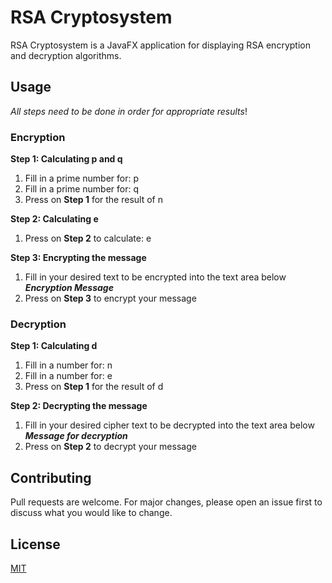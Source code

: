 # RSA Cryptosystem

RSA Cryptosystem is a JavaFX application for displaying RSA encryption and decryption algorithms.


## Usage
*All steps need to be done in order for appropriate results*!
### Encryption
**Step 1: Calculating p and q**

1. Fill in a prime number for: p
2. Fill in a prime number for: q
3. Press on **Step 1** for the result of n

**Step 2: Calculating e**

1. Press on **Step 2** to calculate: e

**Step 3: Encrypting the message**

1. Fill in your desired text to be encrypted into the text area below ***Encryption Message***
2. Press on **Step 3** to encrypt your message

### Decryption
**Step 1: Calculating d**
1. Fill in a number for: n
2. Fill in a number for: e
3. Press on **Step 1** for the result of d

**Step 2: Decrypting the message**

1. Fill in your desired cipher text to be decrypted into the text area below ***Message for decryption***
2. Press on **Step 2** to decrypt your message

## Contributing
Pull requests are welcome. For major changes, please open an issue first to discuss what you would like to change.

## License
[MIT](https://choosealicense.com/licenses/mit/)
